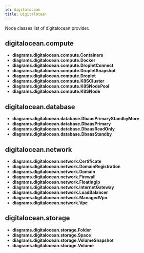```yaml
---
id: digitalocean
title: DigitalOcean
---
```


Node classes list of digitalocean provider.

## digitalocean.compute

- **diagrams.digitalocean.compute.Containers**
- **diagrams.digitalocean.compute.Docker**
- **diagrams.digitalocean.compute.DropletConnect**
- **diagrams.digitalocean.compute.DropletSnapshot**
- **diagrams.digitalocean.compute.Droplet**
- **diagrams.digitalocean.compute.K8SCluster**
- **diagrams.digitalocean.compute.K8SNodePool**
- **diagrams.digitalocean.compute.K8SNode**

## digitalocean.database

- **diagrams.digitalocean.database.DbaasPrimaryStandbyMore**
- **diagrams.digitalocean.database.DbaasPrimary**
- **diagrams.digitalocean.database.DbaasReadOnly**
- **diagrams.digitalocean.database.DbaasStandby**

## digitalocean.network

- **diagrams.digitalocean.network.Certificate**
- **diagrams.digitalocean.network.DomainRegistration**
- **diagrams.digitalocean.network.Domain**
- **diagrams.digitalocean.network.Firewall**
- **diagrams.digitalocean.network.FloatingIp**
- **diagrams.digitalocean.network.InternetGateway**
- **diagrams.digitalocean.network.LoadBalancer**
- **diagrams.digitalocean.network.ManagedVpn**
- **diagrams.digitalocean.network.Vpc**

## digitalocean.storage

- **diagrams.digitalocean.storage.Folder**
- **diagrams.digitalocean.storage.Space**
- **diagrams.digitalocean.storage.VolumeSnapshot**
- **diagrams.digitalocean.storage.Volume**
